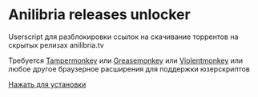 # Anilibria releases unlocker

Userscript для разблокировки ссылок на скачивание торрентов на скрытых релизах anilibria.tv

Требуется [Tampermonkey](https://tampermonkey.net/) или [Greasemonkey](https://www.greasespot.net/) или [Violentmonkey](https://violentmonkey.github.io/get-it/) или любое другое браузерное расширения для поддержки юзерскриптов 

[Нажать для установки](https://raw.githubusercontent.com/Taraflex/Back2stackoverflow/master/back2stackoverflow.user.js)